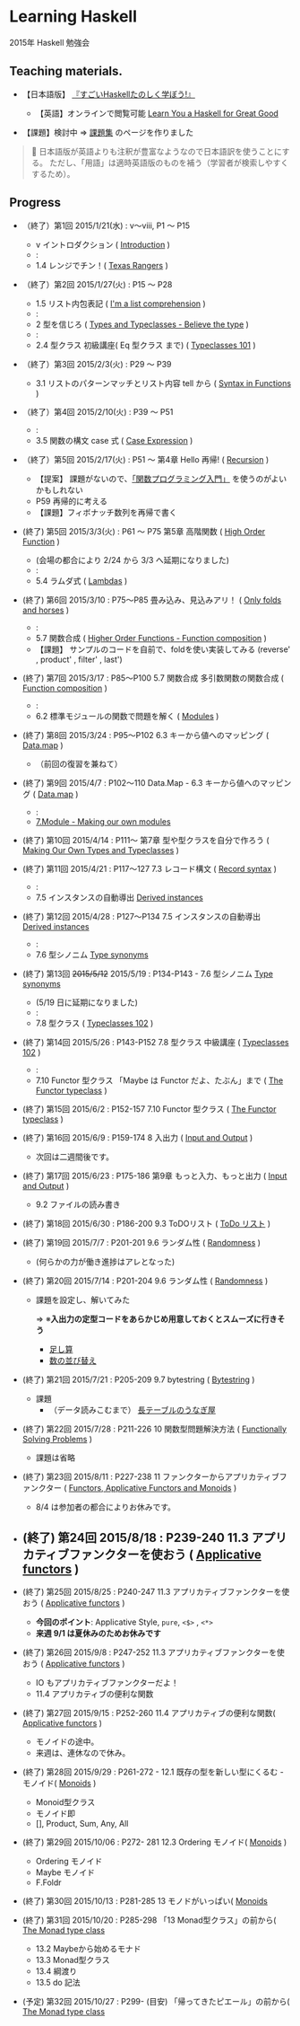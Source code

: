 # Learning Haskell

2015年 Haskell 勉強会

## Teaching materials.

- 【日本語版】 [『すごいHaskellたのしく学ぼう!』](http://www.amazon.co.jp/dp/4274068854)
    - 【英語】オンラインで閲覧可能 [Learn You a Haskell for Great Good](http://learnyouahaskell.com/)

- 【課題】検討中 ⇒ [課題集](./exercises.md) のページを作りました
 
> :memo: 日本語版が英語よりも注釈が豊富なようなので日本語訳を使うことにする。
ただし、「用語」は適時英語版のものを補う（学習者が検索しやすくするため）。

## Progress

- （終了）第1回 2015/1/21(水) : v～viii, P1 ～ P15
    - v イントロダクション ( [Introduction](http://learnyouahaskell.com/introduction) )
    - :
    - 1.4 レンジでチン！( [Texas Rangers](http://learnyouahaskell.com/starting-out#texas-ranges)  )
- （終了）第2回 2015/1/27(火) : P15 ～ P28 
    - 1.5 リスト内包表記 ( [I'm a list comprehension](http://learnyouahaskell.com/starting-out#im-a-list-comprehension) )
    - :
    - 2 型を信じろ ( [Types and Typeclasses - Believe the type](http://learnyouahaskell.com/types-and-typeclasses#believe-the-type) )
    - :
    - 2.4 型クラス 初級講座( Eq 型クラス まで) ( [Typeclasses 101](http://learnyouahaskell.com/types-and-typeclasses#typeclasses-101) )
- （終了）第3回 2015/2/3(火) : P29 ～ P39
    - 3.1 リストのパターンマッチとリスト内容 tell から ( [Syntax in Functions](http://learnyouahaskell.com/syntax-in-functions#pattern-matching) )
- （終了）第4回 2015/2/10(火) : P39 ～ P51 
    - : 
    - 3.5 関数の構文 case 式 ( [Case Expression](http://learnyouahaskell.com/syntax-in-functions#case-expressions) )
- （終了）第5回 2015/2/17(火) : P51 ～ 第4章 Hello 再帰!  ( [Recursion](http://learnyouahaskell.com/recursion) )
    - 【提案】 課題がないので、[「関数プログラミング入門」](http://www.amazon.co.jp/dp/427406896X/) を使うのがよいかもしれない
    - P59 再帰的に考える
    - 【課題】フィボナッチ数列を再帰で書く 
-  (終了) 第5回 2015/3/3(火) : P61 ～ P75 第5章 高階関数 ( [High Order Function](http://learnyouahaskell.com/higher-order-functions) )
    - (会場の都合により 2/24 から 3/3 へ延期になりました)
    - :
    - 5.4 ラムダ式 ( [Lambdas](http://learnyouahaskell.com/higher-order-functions#lambdas) )
-  (終了) 第6回 2015/3/10 : P75～P85 畳み込み、見込みアリ！ ( [Only folds and horses](http://learnyouahaskell.com/higher-order-functions#folds) )
    - : 
    - 5.7 関数合成 ( [Higher Order Functions - Function composition](http://learnyouahaskell.com/higher-order-functions#composition) )
    - 【課題】 サンプルのコードを自前で、foldを使い実装してみる (reverse' , product' , filter' , last')
-  (終了) 第7回 2015/3/17 : P85～P100 5.7 関数合成 多引数関数の関数合成 ( [Function composition](http://learnyouahaskell.com/higher-order-functions#composition) )
    -  :  
    - 6.2 標準モジュールの関数で問題を解く ( [Modules](http://learnyouahaskell.com/modules) )
-  (終了) 第8回 2015/3/24 : P95～P102 6.3 キーから値へのマッピング ( [Data.map](http://learnyouahaskell.com/modules#data-map) )
    - （前回の復習を兼ねて）
-  (終了) 第9回 2015/4/7 : P102～110 Data.Map - 6.3 キーから値へのマッピング ( [Data.map](http://learnyouahaskell.com/modules#data-map) )
    - :
    - [7.Module - Making our own modules](http://learnyouahaskell.com/modules#making-our-own-modules)
-  (終了) 第10回 2015/4/14 : P111～ 第7章 型や型クラスを自分で作ろう ( [Making Our Own Types and Typeclasses](http://learnyouahaskell.com/making-our-own-types-and-typeclasses) )

-  (終了) 第11回 2015/4/21 : P117～127 7.3 レコード構文 ( [Record syntax](http://learnyouahaskell.com/making-our-own-types-and-typeclasses#record-syntax) )
    -  :
    - 7.5 インスタンスの自動導出 [Derived instances](http://learnyouahaskell.com/making-our-own-types-and-typeclasses#derived-instances)
-  (終了) 第12回 2015/4/28 : P127～P134 7.5 インスタンスの自動導出 [Derived instances](http://learnyouahaskell.com/making-our-own-types-and-typeclasses#derived-instances)
    - :   
    - 7.6 型シノニム [Type synonyms](http://learnyouahaskell.com/making-our-own-types-and-typeclasses#type-synonyms)
-  (終了) 第13回 <s>2015/5/12</s> 2015/5/19  : P134-P143 - 7.6 型シノニム [Type synonyms](http://learnyouahaskell.com/making-our-own-types-and-typeclasses#type-synonyms)
    -  (5/19 日に延期になりました)
    -   :
    - 7.8 型クラス ( [Typeclasses 102](http://learnyouahaskell.com/making-our-own-types-and-typeclasses#typeclasses-102) )
-  (終了) 第14回 2015/5/26  : P143-P152 7.8 型クラス 中級講座 ( [Typeclasses 102](http://learnyouahaskell.com/making-our-own-types-and-typeclasses#typeclasses-102) )
    - :
    - 7.10 Functor 型クラス 「Maybe は Functor だよ、たぶん」まで ( [The Functor typeclass](http://learnyouahaskell.com/making-our-own-types-and-typeclasses#the-functor-typeclass) )
-  (終了) 第15回 2015/6/2 : P152-157 7.10 Functor 型クラス ( [The Functor typeclass](http://learnyouahaskell.com/making-our-own-types-and-typeclasses#the-functor-typeclass) )
- (終了) 第16回 2015/6/9 : P159-174 8 入出力 ( [Input and Output](http://learnyouahaskell.com/input-and-output#hello-world) )
    - 次回は二週間後です。
- (終了) 第17回 2015/6/23 : P175-186 第9章 もっと入力、もっと出力 ( [Input and Output](http://learnyouahaskell.com/input-and-output#files-and-streams) )
    - 9.2 ファイルの読み書き
- (終了) 第18回 2015/6/30 : P186-200 9.3 ToDOリスト ( [ToDo リスト](http://learnyouahaskell.com/input-and-output#files-and-streams) )

- (終了) 第19回 2015/7/7 : P201-201 9.6 ランダム性 ( [Randomness](http://learnyouahaskell.com/input-and-output#randomness) )
    - (何らかの力が働き進捗はアレとなった)
- (終了) 第20回 2015/7/14 : P201-204 9.6 ランダム性 ( [Randomness](http://learnyouahaskell.com/input-and-output#randomness) )
    - 課題を設定し、解いてみた
        
        ⇒ ※**入出力の定型コードをあらかじめ用意しておくとスムーズに行きそう**
        
        - [足し算](https://paiza.jp/learning/addition)
        - [数の並び替え](https://paiza.jp/learning/sort-number)
- (終了) 第21回 2015/7/21 : P205-209 9.7 bytestring ( [Bytestring](http://learnyouahaskell.com/input-and-output#bytestrings) )
    - 課題
        - （データ読みこむまで） [長テーブルのうなぎ屋](https://paiza.jp/learning/long-table)
- (終了) 第22回 2015/7/28 : P211-226 10 関数型問題解決方法 ( [Functionally Solving Problems](http://learnyouahaskell.com/functionally-solving-problems) )
    - 課題は省略
- (終了) 第23回 2015/8/11 : P227-238 11 ファンクターからアプリカティブファンクター ( [Functors, Applicative Functors and Monoids](http://learnyouahaskell.com/functors-applicative-functors-and-monoids) ) 
    - 8/4 は参加者の都合によりお休みです。
- (終了) 第24回 2015/8/18 : P239-240 11.3 アプリカティブファンクターを使おう ( [Applicative functors](http://learnyouahaskell.com/functors-applicative-functors-and-monoids#applicative-functors) ) 
    - 
- (終了) 第25回 2015/8/25 : P240-247 11.3 アプリカティブファンクターを使おう ( [Applicative functors](http://learnyouahaskell.com/functors-applicative-functors-and-monoids#applicative-functors) ) 
    - **今回のポイント**: Applicative Style, `pure`, `<$>` , `<*>` 
    - **来週 9/1 は夏休みのためお休みです** 
- (終了) 第26回 2015/9/8 : P247-252 11.3 アプリカティブファンクターを使おう ( [Applicative functors](http://learnyouahaskell.com/functors-applicative-functors-and-monoids#applicative-functors) ) 
    - IO もアプリカティブファンクターだよ！
    - 11.4 アプリカティブの便利な関数
- (終了) 第27回 2015/9/15 : P252-260  11.4 アプリカティブの便利な関数( [Applicative functors](http://learnyouahaskell.com/functors-applicative-functors-and-monoids#applicative-functors) )
    - モノイドの途中。 
    - 来週は、連休なので休み。
- (終了) 第28回 2015/9/29 : P261-272 - 12.1 既存の型を新しい型にくるむ - モノイド( [Monoids](http://learnyouahaskell.com/functors-applicative-functors-and-monoids#monoids) )
    - Monoid型クラス
    - モノイド即
    - [], Product, Sum, Any, All
- (終了) 第29回 2015/10/06 : P272- 281 12.3 Ordering モノイド( [Monoids](http://learnyouahaskell.com/functors-applicative-functors-and-monoids#monoids) ) 
    - Ordering モノイド
    - Maybe モノイド
    - F.Foldr 
- (終了) 第30回 2015/10/13 : P281-285 13 モノドがいっぱい( [Monoids](http://learnyouahaskell.com/a-fistful-of-monads) 
- (終了) 第31回 2015/10/20 : P285-298 「13 Monad型クラス」の前から( [The Monad type class](http://learnyouahaskell.com/a-fistful-of-monads#the-monad-type-class)
    - 13.2 Maybeから始めるモナド
    - 13.3 Monad型クラス
    - 13.4 綱渡り
    - 13.5 do 記法
- (予定) 第32回 2015/10/27 : P299- (目安) 「帰ってきたピエール」の前から( [The Monad type class](http://learnyouahaskell.com/a-fistful-of-monads#the-monad-type-class) 

